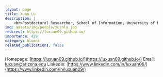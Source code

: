 ```yaml
---
layout: page
title: Xuan Lu
description: |
    <br>Postdoctoral Researcher, School of Information, University of Michigan<br>Sep 2019 -- Aug 2023<br><span style='color:blue'>Assistant Professor, The University of Arizona</span>
img: assets/img/people/xuanlu.jpg
redirect: https://luxuan09.github.io/
importance: 429
category: Alumni
related_publications: false
---
```

Homepage: [https://luxuan09.github.io/](https://luxuan09.github.io/)
Email: [luxuan@arizona.edu](mailto:luxuan@arizona.edu)
LinkedIn: [https://www.linkedin.com/in/luxuan09/](https://www.linkedin.com/in/luxuan09/)
